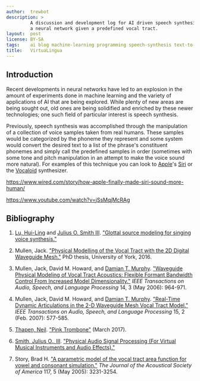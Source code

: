 ```yaml
---
author:  trewbot
description: >
         A discussion and development log for AI driven speech synthesis using
         a neural network given a predefined vocal tract.
layout:  post
license: BY-SA
tags:    ai blog machine-learning programming speech-synthesis text-to-speech
title:   VirtuaLingua
---
```


##  Introduction

Recent developments in neural networks have led to an explosion in the amount of
experiments done in machine learning and the variety of applications of AI that
are being explored. While plenty of new areas are being sought out, old ones are
being solidified and enriched by these newer technologies; one such field of
particular interest is speech synthesis.

Previously, speech synthesis was accomplished through the manipulation of a
collection of voice samples taken from real humans. These samples would be
categorized by the phoneme they represent and some system would convert the
desired text to a list of the phrase's constituent phonemes and simply call the
predefined samples in order (sometimes with some tone and pitch manipulation in
an attempt to make the voice sound more natural). For examples of this technique
you can look to [Apple][12]'s [Siri][13] or the [Vocaloid][14] synthesizer.

<https://www.wired.com/story/how-apple-finally-made-siri-sound-more-human/>

<https://www.youtube.com/watch?v=jSsMqjMcRAg>

##  Bibliography

1.  [Lu, Hui-Ling][5] and [Julius O. Smith III][4]. ["Glottal source modeling
    for singing voice synthesis."][6]

1.  Mullen, Jack. ["Physical Modelling of the Vocal Tract with the 2D Digital
    Waveguide Mesh."][2] PhD thesis, University of York, 2016.

1.  Mullen, Jack, David M. Howard, and [Damian T. Murphy][7]. ["Waveguide
    Physical Modeling of Vocal Tract Acoustics: Flexible Formant Bandwidth
    Control From Increased Model Dimensionality."][1] *IEEE Transactions on
    Audio, Speech, and Language Processing* 14, 3 (May 2006): 964-971.

1.  Mullen, Jack, David M. Howard, and [Damian T. Murphy][7]. ["Real-Time
    Dynamic Articulations in the 2-D Waveguide Mesh Vocal Tract Model."][8]
    *IEEE Transactions on Audio, Speech, and Language Processing* 15, 2
    (Feb. 2007): 577-585.

1.  [Thapen, Neil][10]. ["Pink Trombone"][11] (March 2017).

1.  [Smith, Julius O., III][4]. ["Physical Audio Signal Processing (For Virtual
    Musical Instruments and Audio Effects)."][3]

1.  Story, Brad H. ["A parametric model of the vocal tract area function for
    vowel and consonant simulation."][9] *The Journal of the Acoustical Society
    of America* 117, 5 (May 2005): 3231-3254.

[1]:    https://core.ac.uk/download/pdf/51614.pdf
[2]:    http://www-users.york.ac.uk/~dtm3/Download/JackThesis.pdf
[3]:    https://ccrma.stanford.edu/~jos/pasp/
[4]:    https://ccrma.stanford.edu/~jos/
[5]:    https://ccrma.stanford.edu/~vickylu/
[6]:    http://citeseerx.ist.psu.edu/viewdoc/download?doi=10.1.1.142.5360&rep=rep1&type=pdf
[7]:    http://www-users.york.ac.uk/~dtm3/
[8]:    http://eprints.whiterose.ac.uk/3710/1/murphy4.pdf
[9]:    http://sal.arizona.edu/sites/default/files/story_jasa2005.pdf
[10]:   http://users.math.cas.cz/~thapen/
[11]:   https://dood.al/pinktrombone/
[12]:   https://apple.com
[13]:   https://www.macworld.com/article/2056718/vox-technica-how-siri-gets-its-voice.html
[14]:   https://www.vocaloid.com/en/

